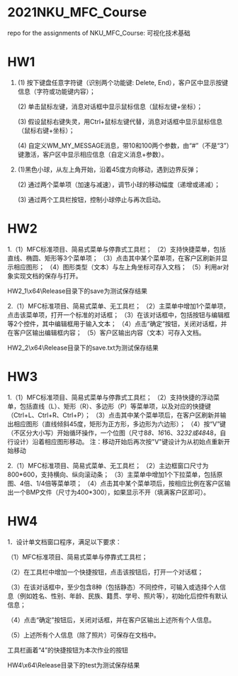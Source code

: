 # 2021NKU_MFC_Course

repo for the assignments of NKU_MFC_Course: 可视化技术基础

# HW1

1. (1) 按下键盘任意字符键（识别两个功能键: Delete, End），客户区中显示按键信息（字符或功能键内容）；

   (2) 单击鼠标左键，消息对话框中显示鼠标信息（鼠标左键+坐标）；

   (3) 假设鼠标右键失灵，用Ctrl+鼠标左键代替，消息对话框中显示鼠标信息（鼠标右键+坐标）；

   (4) 自定义WM_MY_MESSAGE消息，带10和100两个参数，由“#”（不是“3”）键激活，客户区中显示相应信息（自定义消息+参数）。

2. (1)黑色小球，从左上角开始，沿着45度方向移动，遇到边界反弹；

   (2) 通过两个菜单项（加速与减速），调节小球的移动幅度（递增或递减）；

   (3) 通过两个工具栏按钮，控制小球停止与再次启动。

# HW2

1.（1）MFC标准项目、简易式菜单与停靠式工具栏；
   （2）支持快捷菜单，包括直线、椭圆、矩形等3个菜单项；
   （3）点击其中某个菜单项，在客户区刷新并显示相应图形；
   （4）图形类型（文本）与左上角坐标可存入文档；
   （5）利用ar对象实现文档的保存与打开。

 HW2_1\x64\Release目录下的save为测试保存结果

2.（1）MFC标准项目、简易式菜单、无工具栏； 
   （2）主菜单中增加1个菜单项，点击该菜单项，打开一个标准的对话框；
   （3）在该对话框中，包括按钮与编辑框等2个控件，其中编辑框用于输入文本；
   （4）点击“确定”按钮，关闭对话框，并在客户区输出编辑框内容；
   （5）客户区输出内容（文本）可存入文档。

 HW2_2\x64\Release目录下的save.txt为测试保存结果

# HW3

1.（1）MFC标准项目、简易式菜单与停靠式工具栏；
   （2）支持快捷的浮动菜单，包括直线（L）、矩形（R）、多边形（P）等菜单项，以及对应的快捷键（Ctrl+L、Ctrl+R、Ctrl+P）；
   （3）点击其中某个菜单项后，在客户区刷新并输出相应图形（直线倾斜45度，矩形为正方形，多边形为六边形）；
   （4）按“V”键（不区分大小写）开始循环操作，一个位图（尺寸8*8、16*16、32*32或48*48，自行设计）沿着相应图形移动。
     注：移动开始后再次按"V"键设计为从初始点重新开始移动

2.（1）MFC标准项目、简易式菜单、无工具栏； 
   （2）主边框窗口尺寸为800*600，支持横向、纵向滚动条；
   （3）主菜单中增加1个下拉菜单，包括原图、4倍、1/4倍等菜单项；
   （4）点击其中某个菜单项后，按相应比例在客户区输出一个BMP文件（尺寸为400\*300），如果显示不开（填满客户区即可）。

# HW4

1．设计单文档窗口程序，满足以下要求：

（1）MFC标准项目、简易式菜单与停靠式工具栏；

（2）在工具栏中增加一个快捷按钮，点击该按钮后，打开一个对话框；

（3）在该对话框中，至少包含8种（包括静态）不同控件，可输入或选择个人信息（例如姓名、性别、年龄、民族、籍贯、学号、照片等），初始化后控件有默认信息；

（4）点击“确定”按钮后，关闭对话框，并在客户区输出上述所有个人信息。

（5）上述所有个人信息（除了照片）可保存在文档中。

工具栏画着“4”的快捷按钮为本次作业的按钮

HW4\x64\Release目录下的test为测试保存结果

